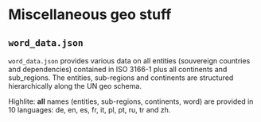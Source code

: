 # Miscellaneous geo stuff

## ``word_data.json``

``word_data.json`` provides various data on all entities (souvereign countries
and dependencies) contained in ISO 3166-1 plus all continents and sub_regions. 
The entities, sub-regions and continents are structured hierarchically along 
the UN geo schema.

Highlite: **all** names (entities, sub-regions, continents, word) are provided in 
10 languages: de, en, es, fr, it, pl, pt, ru, tr and zh.


